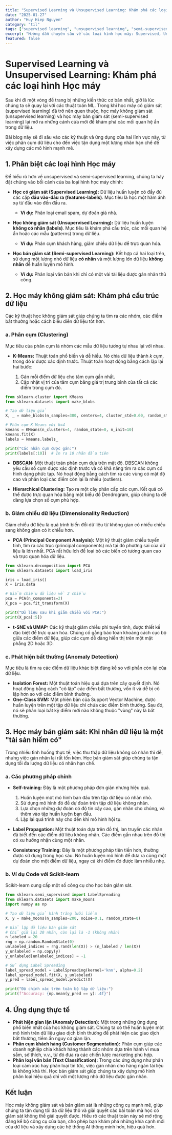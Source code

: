 ```yaml
---
title: "Supervised Learning và Unsupervised Learning: Khám phá các loại hình Học máy"
date: "2025-01-27"
author: "Huy Hiep Nguyen"
category: "til"
tags: ["supervised learning", "unsupervised learning", "semi-supervised learning", "clustering", "dimensionality reduction", "anomaly detection", "machine learning", "python", "scikit-learn"]
excerpt: "Hướng dẫn chuyên sâu về các loại hình học máy: Supervised, Unsupervised và Semi-supervised Learning, từ lý thuyết đến ứng dụng thực tế với các thuật toán clustering, dimensionality reduction và anomaly detection."
featured: false
---
```


# Supervised Learning và Unsupervised Learning: Khám phá các loại hình Học máy

Sau khi đi một vòng để trang bị những kiến thức cơ bản nhất, giờ là lúc chúng ta sẽ quay lại với các thuật toán ML. Trong khi học máy có giám sát (supervised learning) đã trở nên quen thuộc, học máy không giám sát (unsupervised learning) và học máy bán giám sát (semi-supervised learning) lại mở ra những cánh cửa mới để khám phá các mối quan hệ ẩn trong dữ liệu.

Bài blog này sẽ đi sâu vào các kỹ thuật và ứng dụng của hai lĩnh vực này, từ việc phân cụm dữ liệu cho đến việc tận dụng một lượng nhãn hạn chế để xây dựng các mô hình mạnh mẽ.

## **1. Phân biệt các loại hình Học máy**

Để hiểu rõ hơn về unsupervised và semi-supervised learning, chúng ta hãy đặt chúng vào bối cảnh của ba loại hình học máy chính:

* **Học có giám sát (Supervised Learning):** Dữ liệu huấn luyện có đầy đủ các cặp **đầu vào-đầu ra (features-labels)**. Mục tiêu là học một hàm ánh xạ từ đầu vào đến đầu ra.

  * **Ví dụ:** Phân loại email spam, dự đoán giá nhà.

* **Học không giám sát (Unsupervised Learning):** Dữ liệu huấn luyện **không có nhãn (labels)**. Mục tiêu là khám phá cấu trúc, các mối quan hệ ẩn hoặc các mẫu (patterns) trong dữ liệu.

  * **Ví dụ:** Phân cụm khách hàng, giảm chiều dữ liệu để trực quan hóa.

* **Học bán giám sát (Semi-supervised Learning):** Kết hợp cả hai loại trên, sử dụng một lượng nhỏ dữ liệu **có nhãn** và một lượng lớn dữ liệu **không nhãn** để huấn luyện mô hình.

  * **Ví dụ:** Phân loại văn bản khi chỉ có một vài tài liệu được gán nhãn thủ công.

## **2. Học máy không giám sát: Khám phá cấu trúc dữ liệu**

Các kỹ thuật học không giám sát giúp chúng ta tìm ra các nhóm, các điểm bất thường hoặc cách biểu diễn dữ liệu tốt hơn.

### **a. Phân cụm (Clustering)**

Mục tiêu của phân cụm là nhóm các mẫu dữ liệu tương tự nhau lại với nhau.

* **K-Means:** Thuật toán phổ biến và dễ hiểu. Nó chia dữ liệu thành $k$ cụm, trong đó $k$ được xác định trước. Thuật toán hoạt động bằng cách lặp lại hai bước:

  1. Gán mỗi điểm dữ liệu cho tâm cụm gần nhất.
  2. Cập nhật vị trí của tâm cụm bằng giá trị trung bình của tất cả các điểm trong cụm đó.

```python
from sklearn.cluster import KMeans
from sklearn.datasets import make_blobs

# Tạo dữ liệu giả
X, _ = make_blobs(n_samples=300, centers=4, cluster_std=0.60, random_state=0)

# Phân cụm K-Means với k=4
kmeans = KMeans(n_clusters=4, random_state=0, n_init=10)
kmeans.fit(X)
labels = kmeans.labels_

print("Các nhãn cụm được gán:")
print(labels[:10])  # In ra 10 nhãn đầu tiên
```

* **DBSCAN:** Một thuật toán phân cụm dựa trên mật độ. DBSCAN không yêu cầu số cụm được xác định trước và có khả năng tìm ra các cụm có hình dạng phức tạp. Nó hoạt động bằng cách tìm ra các vùng có mật độ cao và phân loại các điểm còn lại là nhiễu (outliers).

* **Hierarchical Clustering:** Tạo ra một cây phân cấp các cụm. Kết quả có thể được trực quan hóa bằng một biểu đồ Dendrogram, giúp chúng ta dễ dàng lựa chọn số cụm phù hợp.

### **b. Giảm chiều dữ liệu (Dimensionality Reduction)**

Giảm chiều dữ liệu là quá trình biến đổi dữ liệu từ không gian có nhiều chiều sang không gian có ít chiều hơn.

* **PCA (Principal Component Analysis):** Một kỹ thuật giảm chiều tuyến tính, tìm ra các trục (principal components) mà tại đó phương sai của dữ liệu là lớn nhất. PCA rất hữu ích để loại bỏ các biến có tương quan cao và trực quan hóa dữ liệu.

```python
from sklearn.decomposition import PCA
from sklearn.datasets import load_iris

iris = load_iris()
X = iris.data

# Giảm chiều dữ liệu về 2 chiều
pca = PCA(n_components=2)
X_pca = pca.fit_transform(X)

print("Dữ liệu sau khi giảm chiều với PCA:")
print(X_pca[:5])
```

* **t-SNE và UMAP:** Các kỹ thuật giảm chiều phi tuyến tính, được thiết kế đặc biệt để trực quan hóa. Chúng cố gắng bảo toàn khoảng cách cục bộ giữa các điểm dữ liệu, giúp các cụm dễ dàng hiển thị trên một mặt phẳng 2D hoặc 3D.

### **c. Phát hiện bất thường (Anomaly Detection)**

Mục tiêu là tìm ra các điểm dữ liệu khác biệt đáng kể so với phần còn lại của dữ liệu.

* **Isolation Forest:** Một thuật toán hiệu quả dựa trên cây quyết định. Nó hoạt động bằng cách "cô lập" các điểm bất thường, vốn ít và dễ bị cô lập hơn so với các điểm bình thường.
* **One-Class SVM:** Một phiên bản của Support Vector Machine, được huấn luyện trên một tập dữ liệu chỉ chứa các điểm bình thường. Sau đó, nó sẽ phân loại bất kỳ điểm mới nào không thuộc "vùng" này là bất thường.

## **3. Học máy bán giám sát: Khi nhãn dữ liệu là một "tài sản hiếm có"**

Trong nhiều tình huống thực tế, việc thu thập dữ liệu không có nhãn thì dễ, nhưng việc gán nhãn lại rất tốn kém. Học bán giám sát giúp chúng ta tận dụng tối đa lượng dữ liệu có nhãn hạn chế.

### **a. Các phương pháp chính**

* **Self-training:** Đây là một phương pháp đơn giản nhưng hiệu quả.

  1. Huấn luyện một mô hình ban đầu trên tập dữ liệu có nhãn nhỏ.
  2. Sử dụng mô hình đó để dự đoán trên tập dữ liệu không nhãn.
  3. Lựa chọn những dự đoán có độ tin cậy cao, gán nhãn cho chúng, và thêm vào tập huấn luyện ban đầu.
  4. Lặp lại quá trình này cho đến khi mô hình hội tụ.

* **Label Propagation:** Một thuật toán dựa trên đồ thị, lan truyền các nhãn đã biết đến các điểm dữ liệu không nhãn. Các điểm gần nhau trên đồ thị có xu hướng nhận cùng một nhãn.

* **Consistency Training:** Đây là một phương pháp tiên tiến hơn, thường được sử dụng trong học sâu. Nó huấn luyện mô hình để đưa ra cùng một dự đoán cho một điểm dữ liệu, ngay cả khi điểm đó được làm nhiễu nhẹ.

### **b. Ví dụ Code với Scikit-learn**

Scikit-learn cung cấp một số công cụ cho học bán giám sát.

```python
from sklearn.semi_supervised import LabelSpreading
from sklearn.datasets import make_moons
import numpy as np

# Tạo dữ liệu giả hình trăng lưỡi liềm
X, y = make_moons(n_samples=200, noise=0.1, random_state=0)

# Giả lập dữ liệu bán giám sát
# Chỉ giữ lại 20 nhãn, còn lại là -1 (không nhãn)
n_labeled = 20
rng = np.random.RandomState(0)
unlabeled_indices = rng.rand(len(X)) > (n_labeled / len(X))
y_unlabeled = np.copy(y)
y_unlabeled[unlabeled_indices] = -1

# Sử dụng Label Spreading
label_spread_model = LabelSpreading(kernel='knn', alpha=0.2)
label_spread_model.fit(X, y_unlabeled)
y_pred = label_spread_model.predict(X)

print("Độ chính xác trên toàn bộ tập dữ liệu:")
print(f"Accuracy: {np.mean(y_pred == y):.4f}")
```

## **4. Ứng dụng thực tế**

* **Phát hiện gian lận (Anomaly Detection):** Một trong những ứng dụng phổ biến nhất của học không giám sát. Chúng ta có thể huấn luyện một mô hình trên dữ liệu giao dịch bình thường để phát hiện các giao dịch bất thường, tiềm ẩn nguy cơ gian lận.
* **Phân cụm khách hàng (Customer Segmentation):** Phân cụm giúp các doanh nghiệp chia khách hàng thành các nhóm dựa trên hành vi mua sắm, sở thích, v.v., từ đó đưa ra các chiến lược marketing phù hợp.
* **Phân loại văn bản (Text Classification):** Trong các ứng dụng như phân loại cảm xúc hay phân loại tin tức, việc gán nhãn cho hàng ngàn tài liệu là không khả thi. Học bán giám sát giúp chúng ta xây dựng mô hình phân loại hiệu quả chỉ với một lượng nhỏ dữ liệu được gán nhãn.

## **Kết luận**

Học máy không giám sát và bán giám sát là những công cụ mạnh mẽ, giúp chúng ta tận dụng tối đa dữ liệu thô và giải quyết các bài toán mà học có giám sát không thể giải quyết được. Hiểu rõ các thuật toán này sẽ mở rộng đáng kể bộ công cụ của bạn, cho phép bạn khám phá những khía cạnh mới của dữ liệu và xây dựng các hệ thống AI thông minh hơn, hiệu quả hơn. 